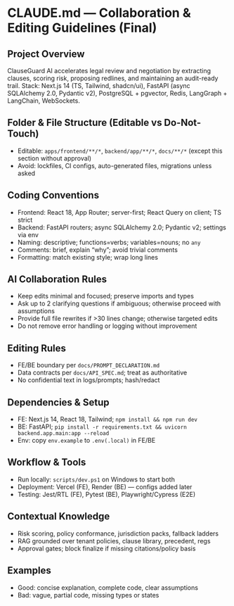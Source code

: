 # CLAUDE.md — Collaboration & Editing Guidelines (Final)

## Project Overview
ClauseGuard AI accelerates legal review and negotiation by extracting clauses, scoring risk, proposing redlines, and maintaining an audit-ready trail. Stack: Next.js 14 (TS, Tailwind, shadcn/ui), FastAPI (async SQLAlchemy 2.0, Pydantic v2), PostgreSQL + pgvector, Redis, LangGraph + LangChain, WebSockets.

## Folder & File Structure (Editable vs Do-Not-Touch)
- Editable: `apps/frontend/**/*`, `backend/app/**/*`, `docs/**/*` (except this section without approval)
- Avoid: lockfiles, CI configs, auto-generated files, migrations unless asked

## Coding Conventions
- Frontend: React 18, App Router; server-first; React Query on client; TS strict
- Backend: FastAPI routers; async SQLAlchemy 2.0; Pydantic v2; settings via env
- Naming: descriptive; functions=verbs; variables=nouns; no `any`
- Comments: brief, explain “why”; avoid trivial comments
- Formatting: match existing style; wrap long lines

## AI Collaboration Rules
- Keep edits minimal and focused; preserve imports and types
- Ask up to 2 clarifying questions if ambiguous; otherwise proceed with assumptions
- Provide full file rewrites if >30 lines change; otherwise targeted edits
- Do not remove error handling or logging without improvement

## Editing Rules
- FE/BE boundary per `docs/PROMPT_DECLARATION.md`
- Data contracts per `docs/API_SPEC.md`; treat as authoritative
- No confidential text in logs/prompts; hash/redact

## Dependencies & Setup
- FE: Next.js 14, React 18, Tailwind; `npm install && npm run dev`
- BE: FastAPI; `pip install -r requirements.txt && uvicorn backend.app.main:app --reload`
- Env: copy `env.example` to `.env(.local)` in FE/BE

## Workflow & Tools
- Run locally: `scripts/dev.ps1` on Windows to start both
- Deployment: Vercel (FE), Render (BE) — configs added later
- Testing: Jest/RTL (FE), Pytest (BE), Playwright/Cypress (E2E)

## Contextual Knowledge
- Risk scoring, policy conformance, jurisdiction packs, fallback ladders
- RAG grounded over tenant policies, clause library, precedent, regs
- Approval gates; block finalize if missing citations/policy basis

## Examples
- Good: concise explanation, complete code, clear assumptions
- Bad: vague, partial code, missing types or states
